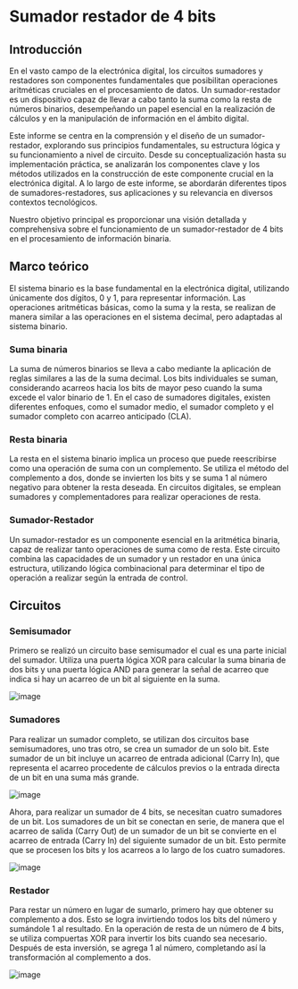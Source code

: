 # Sumador restador de 4 bits
## Introducción 

En el vasto campo de la electrónica digital, los circuitos sumadores y restadores son componentes fundamentales que posibilitan operaciones aritméticas cruciales en el procesamiento de datos. Un sumador-restador es un dispositivo capaz de llevar a cabo tanto la suma como la resta de números binarios, desempeñando un papel esencial en la realización de cálculos y en la manipulación de información en el ámbito digital.

Este informe se centra en la comprensión y el diseño de un sumador-restador, explorando sus principios fundamentales, su estructura lógica y su funcionamiento a nivel de circuito. Desde su conceptualización hasta su implementación práctica, se analizarán los componentes clave y los métodos utilizados en la construcción de este componente crucial en la electrónica digital. A lo largo de este informe, se abordarán diferentes tipos de sumadores-restadores, sus aplicaciones y su relevancia en diversos contextos tecnológicos.

Nuestro objetivo principal es proporcionar una visión detallada y comprehensiva sobre el funcionamiento de un sumador-restador de 4 bits en el procesamiento de información binaria.

## Marco teórico

El sistema binario es la base fundamental en la electrónica digital, utilizando únicamente dos dígitos, 0 y 1, para representar información. Las operaciones aritméticas básicas, como la suma y la resta, se realizan de manera similar a las operaciones en el sistema decimal, pero adaptadas al sistema binario.

### Suma binaria

La suma de números binarios se lleva a cabo mediante la aplicación de reglas similares a las de la suma decimal. Los bits individuales se suman, considerando acarreos hacia los bits de mayor peso cuando la suma excede el valor binario de 1. En el caso de sumadores digitales, existen diferentes enfoques, como el sumador medio, el sumador completo y el sumador completo con acarreo anticipado (CLA).

### Resta binaria

La resta en el sistema binario implica un proceso que puede reescribirse como una operación de suma con un complemento. Se utiliza el método del complemento a dos, donde se invierten los bits y se suma 1 al número negativo para obtener la resta deseada. En circuitos digitales, se emplean sumadores y complementadores para realizar operaciones de resta.

### Sumador-Restador

Un sumador-restador es un componente esencial en la aritmética binaria, capaz de realizar tanto operaciones de suma como de resta. Este circuito combina las capacidades de un sumador y un restador en una única estructura, utilizando lógica combinacional para determinar el tipo de operación a realizar según la entrada de control.

## Circuitos

### Semisumador
Primero se realizó un circuito base semisumador el cual es una parte inicial del sumador. Utiliza una puerta lógica XOR para calcular la suma binaria de dos bits y una puerta lógica AND para generar la señal de acarreo que indica si hay un acarreo de un bit al siguiente en la suma.

![image](https://github.com/mricol/ED1G5E3/assets/82113257/b6a34a46-627f-4d0c-bc48-0c8596dd9561)

### Sumadores

Para realizar un sumador completo, se utilizan dos circuitos base semisumadores, uno tras otro, se crea un sumador de un solo bit. Este sumador de un bit incluye un acarreo de entrada adicional (Carry In), que representa el acarreo procedente de cálculos previos o la entrada directa de un bit en una suma más grande.

![image](https://github.com/mricol/ED1G5E3/assets/82113257/ad0b914d-3f59-4127-923c-c7ee7dfa8c82)

Ahora, para realizar un sumador de 4 bits, se necesitan cuatro sumadores de un bit. Los sumadores de un bit se conectan en serie, de manera que el acarreo de salida (Carry Out) de un sumador de un bit se convierte en el acarreo de entrada (Carry In) del siguiente sumador de un bit. Esto permite que se procesen los bits y los acarreos a lo largo de los cuatro sumadores.

![image](https://github.com/mricol/ED1G5E3/assets/82113257/46d8b060-5226-4e7b-a2dd-698caa5de9df)

### Restador

Para restar un número en lugar de sumarlo, primero hay que obtener su complemento a dos. Esto se logra invirtiendo todos los bits del número y sumándole 1 al resultado. En la operación de resta de un número de 4 bits, se utiliza compuertas XOR para invertir los bits cuando sea necesario. Después de esta inversión, se agrega 1 al número, completando así la transformación al complemento a dos.

![image](https://github.com/mricol/ED1G5E3/assets/82113257/20060c8b-ab78-4f30-88a1-46c606aea8fc)

###
